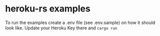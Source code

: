 # heroku-rs examples

To run the examples create a .env file (see .env.sample) on how it should look like. Update your Heroku Key there and `cargo run`
